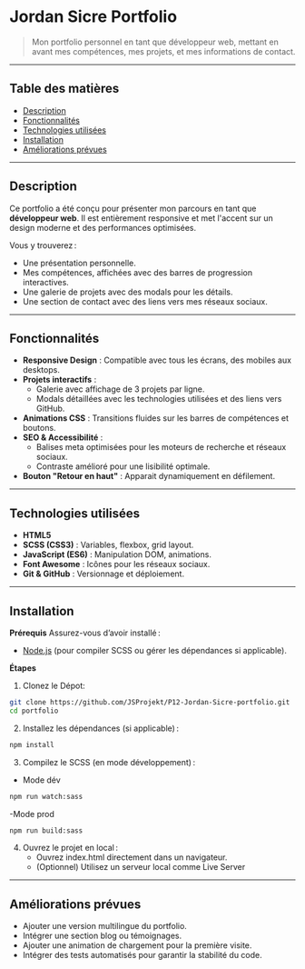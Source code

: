 # Jordan Sicre Portfolio

> Mon portfolio personnel en tant que développeur web, mettant en avant mes compétences, mes projets, et mes informations de contact.

---

## Table des matières
- [Description](#description)
- [Fonctionnalités](#fonctionnalités)
- [Technologies utilisées](#technologies-utilisées)
- [Installation](#installation)
- [Améliorations prévues](#améliorations-prévues)

---

## Description

Ce portfolio a été conçu pour présenter mon parcours en tant que **développeur web**. Il est entièrement responsive et met l'accent sur un design moderne et des performances optimisées.

Vous y trouverez :
- Une présentation personnelle.
- Mes compétences, affichées avec des barres de progression interactives.
- Une galerie de projets avec des modals pour les détails.
- Une section de contact avec des liens vers mes réseaux sociaux.

---

## Fonctionnalités

- **Responsive Design** : Compatible avec tous les écrans, des mobiles aux desktops.
- **Projets interactifs** :
  - Galerie avec affichage de 3 projets par ligne.
  - Modals détaillées avec les technologies utilisées et des liens vers GitHub.
- **Animations CSS** : Transitions fluides sur les barres de compétences et boutons.
- **SEO & Accessibilité** :
  - Balises meta optimisées pour les moteurs de recherche et réseaux sociaux.
  - Contraste amélioré pour une lisibilité optimale.
- **Bouton "Retour en haut"** : Apparait dynamiquement en défilement.

---

## Technologies utilisées

- **HTML5**
- **SCSS (CSS3)** : Variables, flexbox, grid layout.
- **JavaScript (ES6)** : Manipulation DOM, animations.
- **Font Awesome** : Icônes pour les réseaux sociaux.
- **Git & GitHub** : Versionnage et déploiement.

---

## Installation

**Prérequis**
Assurez-vous d’avoir installé :

- [Node.js](https://nodejs.org/fr) (pour compiler SCSS ou gérer les dépendances si applicable).

**Étapes**

1. Clonez le Dépot:

```bash
git clone https://github.com/JSProjekt/P12-Jordan-Sicre-portfolio.git
cd portfolio
```

2. Installez les dépendances (si applicable) :

```bash
npm install
```

3. Compilez le SCSS (en mode développement) :

- Mode dév
```bash
npm run watch:sass
```
-Mode prod
```bash
npm run build:sass
```

4. Ouvrez le projet en local :
    - Ouvrez index.html directement dans un navigateur.
    - (Optionnel) Utilisez un serveur local comme Live Server
---

## Améliorations prévues

- Ajouter une version multilingue du portfolio.
- Intégrer une section blog ou témoignages.
- Ajouter une animation de chargement pour la première visite.
- Intégrer des tests automatisés pour garantir la stabilité du code.
